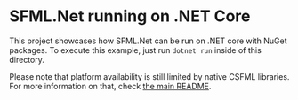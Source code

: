 # SFML.Net running on .NET Core

This project showcases how SFML.Net can be run on .NET core with NuGet packages.
To execute this example, just run `dotnet run` inside of this directory.

Please note that platform availability is still limited by native CSFML libraries.
For more information on that, check [the main README](/README.md).
